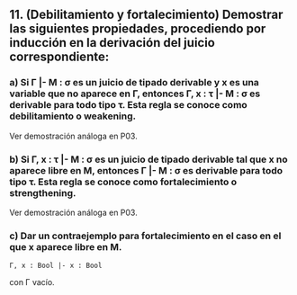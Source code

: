 ## 11. (Debilitamiento y fortalecimiento) Demostrar las siguientes propiedades, procediendo por inducción en la derivación del juicio correspondiente:

### a) Si Γ |-  M : σ es un juicio de tipado derivable y x es una variable que no aparece en Γ, entonces Γ, x : τ |- M : σ es derivable para todo tipo τ. Esta regla se conoce como debilitamiento o weakening.

Ver demostración análoga en P03.

### b) Si Γ, x : τ |- M : σ es un juicio de tipado derivable tal que x no aparece libre en M, entonces Γ |- M : σ es derivable para todo tipo τ. Esta regla se conoce como fortalecimiento o strengthening.

Ver demostración análoga en P03.

### c) Dar un contraejemplo para fortalecimiento en el caso en el que x aparece libre en M.

    Γ, x : Bool |- x : Bool

con Γ vacío.
